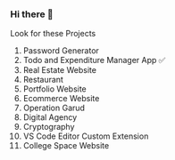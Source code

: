 ### Hi there 👋

Look for these Projects



1. Password Generator
2. Todo and Expenditure Manager App :white_check_mark:
3. Real Estate Website
4. Restaurant
5. Portfolio Website
6. Ecommerce Website
7. Operation Garud
8. Digital Agency
9. Cryptography
10. VS Code Editor Custom Extension
11. College Space Website


<!--
**Shah-Saurabh-Gupta/Shah-Saurabh-Gupta** is a ✨ _special_ ✨ repository because its `README.md` (this file) appears on your GitHub profile.

Here are some ideas to get you started:

- 🔭 I’m currently working on ...
- 🌱 I’m currently learning ...
- 👯 I’m looking to collaborate on ...
- 🤔 I’m looking for help with ...
- 💬 Ask me about ...
- 📫 How to reach me: ...
- 😄 Pronouns: ...
- ⚡ Fun fact: ...
-->
